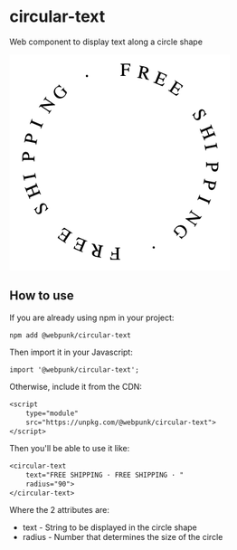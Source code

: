# circular-text
Web component to display text along a circle shape

![Circular text example](circle.png)

## How to use

If you are already using npm in your project:
```
npm add @webpunk/circular-text
```

Then import it in your Javascript:
```
import '@webpunk/circular-text';
```

Otherwise, include it from the CDN:
```
<script
    type="module"
    src="https://unpkg.com/@webpunk/circular-text">
</script>
```

Then you'll be able to use it like:
```
<circular-text
    text="FREE SHIPPING · FREE SHIPPING · "
    radius="90">
</circular-text>
```

Where the 2 attributes are:
* text - String to be displayed in the circle shape
* radius - Number that determines the size of the circle

